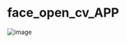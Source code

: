 # face_open_cv_APP

![image](https://github.com/eneseken95/face_open_cv_APP/assets/144843964/4b5a3f55-a79e-4f43-952d-b878b9297f40)
